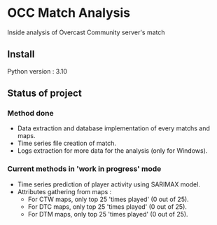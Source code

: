 # OCC Match Analysis


Inside analysis of Overcast Community server's match

## Install

Python version : 3.10



## Status of project

### Method done

- Data extraction and database implementation of every matchs and maps.
- Time series file creation of match.
- Logs extraction for more data for the analysis (only for Windows).


### Current methods in 'work in progress' mode

- Time series prediction of player activity using SARIMAX model.
- Attributes gathering from maps :
  - For CTW maps, only top 25 'times played' (0 out of 25).
  - For DTC maps, only top 25 'times played' (0 out of 25).
  - For DTM maps, only top 25 'times played' (0 out of 25).
